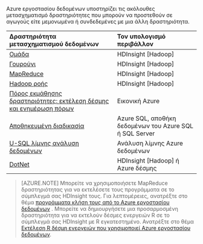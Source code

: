 Azure εργοστασίου δεδομένων υποστηρίζει τις ακόλουθες μετασχηματισμό δραστηριότητες που μπορούν να προστεθούν σε αγωγούς είτε μεμονωμένα ή συνδεδεμένες με μια άλλη δραστηριότητα.

Δραστηριότητα μετασχηματισμού δεδομένων |  Τον υπολογισμό περιβάλλον 
:----------------------- | :--------------------
[Ομάδα](../articles/data-factory/data-factory-hive-activity.md) | HDInsight [Hadoop] 
[Γουρούνι](../articles/data-factory/data-factory-pig-activity.md) | HDInsight [Hadoop]  
[MapReduce](../articles/data-factory/data-factory-map-reduce.md) | HDInsight [Hadoop]  
[Hadoop ροής](../articles/data-factory/data-factory-hadoop-streaming-activity.md) | HDInsight [Hadoop]
[Πόρος εκμάθησης δραστηριότητες: εκτέλεση δέσμης και ενημέρωση πόρων](../articles/data-factory/data-factory-azure-ml-batch-execution-activity.md) | Εικονική Azure 
[Αποθηκευμένη διαδικασία](../articles/data-factory/data-factory-stored-proc-activity.md) | Azure SQL, αποθήκη δεδομένων του Azure SQL ή SQL Server |
[U-SQL λίμνης ανάλυση δεδομένων](../articles/data-factory/data-factory-usql-activity.md) | Ανάλυση λίμνης Azure δεδομένων 
[DotNet](../articles/data-factory/data-factory-use-custom-activities.md) | HDInsight [Hadoop] ή Azure δέσμης
   
> [AZURE.NOTE] 
> Μπορείτε να χρησιμοποιήσετε MapReduce δραστηριότητας για να εκτελέσετε τους προγράμματα σε το σύμπλεγμά σας HDInsight τους. Για λεπτομέρειες, ανατρέξτε στο θέμα [προγράμματα κλήση τους από το Azure εργοστασίου δεδομένων](../articles/data-factory/data-factory-spark.md) .
> Μπορείτε να δημιουργήσετε μια προσαρμοσμένη δραστηριότητα για να εκτελούν δέσμες ενεργειών R σε το σύμπλεγμά σας HDInsight με R εγκατεστημένο. Ανατρέξτε στο θέμα [Εκτέλεση R δέσμη ενεργειών που χρησιμοποιεί Azure εργοστασίου δεδομένων](https://github.com/Azure/Azure-DataFactory/tree/master/Samples/RunRScriptUsingADFSample).